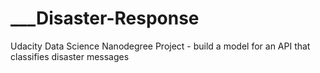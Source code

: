 # ___Disaster-Response
Udacity Data Science Nanodegree Project - build a model for an API that classifies disaster messages
